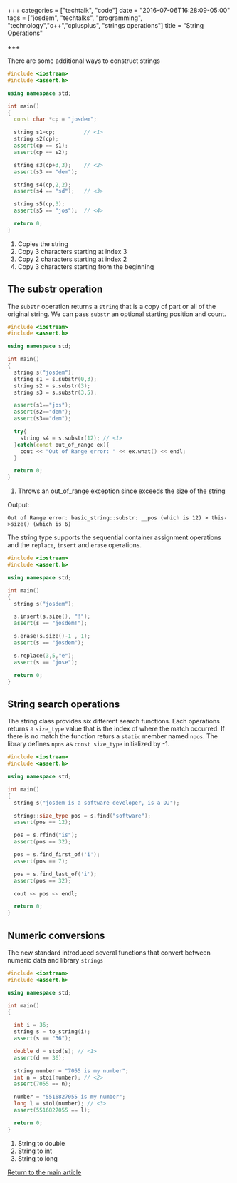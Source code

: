 +++
categories = ["techtalk", "code"]
date = "2016-07-06T16:28:09-05:00"
tags = ["josdem", "techtalks", "programming", "technology","c++","cplusplus", "strings operations"]
title = "String Operations"

+++

There are some additional ways to construct strings

```c++
#include <iostream>
#include <assert.h>

using namespace std;

int main()
{
  const char *cp = "josdem";

  string s1=cp;         // <1>
  string s2(cp);
  assert(cp == s1);
  assert(cp == s2);

  string s3(cp+3,3);    // <2>
  assert(s3 == "dem");

  string s4(cp,2,2);
  assert(s4 == "sd");   // <3>

  string s5(cp,3);
  assert(s5 == "jos");  // <4>

  return 0;
}
```

1. Copies the string
2. Copy 3 characters starting at index 3
3. Copy 2 characters starting at index 2
4. Copy 3 characters starting from the beginning

## The substr operation

The `substr` operation returns a `string` that is a copy of part or all of the original string. We can pass `substr` an optional starting position and count.

```c++
#include <iostream>
#include <assert.h>

using namespace std;

int main()
{
  string s("josdem");
  string s1 = s.substr(0,3);
  string s2 = s.substr(3);
  string s3 = s.substr(3,5);

  assert(s1=="jos");
  assert(s2=="dem");
  assert(s3=="dem");

  try{
    string s4 = s.substr(12); // <1>
  }catch(const out_of_range ex){
    cout << "Out of Range error: " << ex.what() << endl;
  }

  return 0;
}
```

1. Throws an out_of_range exception since exceeds the size of the string

Output:

```
Out of Range error: basic_string::substr: __pos (which is 12) > this->size() (which is 6)
```

The string type supports the sequential container assignment operations and the `replace`, `insert` and `erase` operations.

```c++
#include <iostream>
#include <assert.h>

using namespace std;

int main()
{
  string s("josdem");

  s.insert(s.size(), "!");
  assert(s == "josdem!");

  s.erase(s.size()-1 , 1);
  assert(s == "josdem");

  s.replace(3,5,"e");
  assert(s == "jose");

  return 0;
}
```

## String search operations

The string class provides six different search functions. Each operations returns a `size_type` value that is the index of where the match occurred. If there is no match the function returs a `static` member named `npos`. The library defines `npos` as `const size_type` initialized by -1.

```c++
#include <iostream>
#include <assert.h>

using namespace std;

int main()
{
  string s("josdem is a software developer, is a DJ");

  string::size_type pos = s.find("software");
  assert(pos == 12);

  pos = s.rfind("is");
  assert(pos == 32);

  pos = s.find_first_of('i');
  assert(pos == 7);

  pos = s.find_last_of('i');
  assert(pos == 32);

  cout << pos << endl;

  return 0;
}
```

## Numeric conversions

The new standard introduced several functions that convert between numeric data and library `strings`

```c++
#include <iostream>
#include <assert.h>

using namespace std;

int main()
{

  int i = 36;
  string s = to_string(i);
  assert(s == "36");

  double d = stod(s); // <1>
  assert(d == 36);

  string number = "7055 is my number";
  int n = stoi(number); // <2>
  assert(7055 == n);

  number = "5516827055 is my number";
  long l = stol(number); // <3>
  assert(5516827055 == l);

  return 0;
}
```

1. String to double
2. String to int
3. String to long

[Return to the main article](/techtalk/c++)
